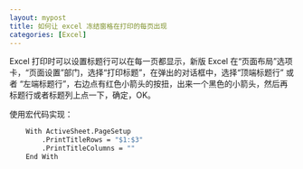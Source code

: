```yaml
---
layout: mypost
title: 如何让 excel 冻结窗格在打印的每页出现
categories: [Excel]
---
```


Excel 打印时可以设置标题行可以在每一页都显示，新版 Excel 在“页面布局”选项卡，“页面设置”部门，选择“打印标题”，在弹出的对话框中，选择“顶端标题行” 或者 “左端标题行”，右边点有红色小箭头的按扭，出来一个黑色的小箭头，然后再标题行或者标题列上点一下，确定，OK。


使用宏代码实现：
```vb
    With ActiveSheet.PageSetup
        .PrintTitleRows = "$1:$3"
        .PrintTitleColumns = ""
    End With
```
